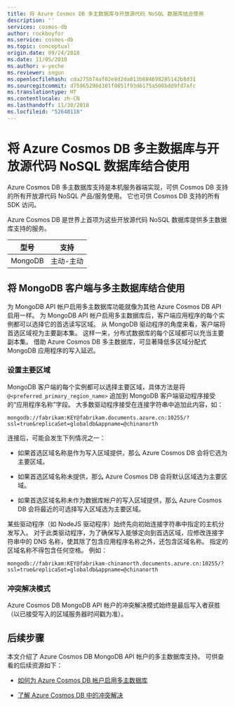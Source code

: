 ```yaml
---
title: 将 Azure Cosmos DB 多主数据库与开放源代码 NoSQL 数据库结合使用
description: ''
services: cosmos-db
author: rockboyfor
ms.service: cosmos-db
ms.topic: conceptual
origin.date: 09/24/2018
ms.date: 11/05/2018
ms.author: v-yeche
ms.reviewer: sngun
ms.openlocfilehash: cda275b74af02e8d2da013b884698285142b8d31
ms.sourcegitcommit: d75065296d301f0851f93d6175a508bdd9fd7afc
ms.translationtype: HT
ms.contentlocale: zh-CN
ms.lasthandoff: 11/30/2018
ms.locfileid: "52648118"
---
```

# <a name="using-azure-cosmos-db-multi-master-with-open-source-nosql-databases"></a>将 Azure Cosmos DB 多主数据库与开放源代码 NoSQL 数据库结合使用

Azure Cosmos DB 多主数据库支持是本机服务器端实现，可供 Cosmos DB 支持的所有开放源代码 NoSQL 产品/服务使用。 它也可供 Cosmos DB 支持的所有 SDK 访问。

Azure Cosmos DB 是世界上首项为这些开放源代码 NoSQL 数据库提供多主数据库支持的服务。

|型号  |支持  |
|---------|---------|
|MongoDB  | 主动-主动  |

<!--Not Available on |Graph  | Active-Active |-->
<!--Not Available on |Cassandra  | Active-Active   |-->

## <a name="use-mongodb-clients-with-multi-master"></a>将 MongoDB 客户端与多主数据库结合使用

为 MongoDB API 帐户启用多主数据库功能就像为其他 Azure Cosmos DB API 启用一样。 为 MongoDB API 帐户启用多主数据库后，客户端应用程序的每个实例都可以选择它的首选读写区域。 从 MongoDB 驱动程序的角度来看，客户端将首选区域视为主要副本集。 这样一来，分布式数据库的每个区域都可以充当主要副本集。 借助 Azure Cosmos DB 多主数据库，可显著降低多区域分配式 MongoDB 应用程序的写入延迟。 

### <a name="set-the-primary-region"></a>设置主要区域

MongoDB 客户端的每个实例都可以选择主要区域，具体方法是将 `@<preferred_primary_region_name>` 追加到 MongoDB 客户端驱动程序接受的“应用程序名称”字段。 大多数驱动程序接受在连接字符串中追加此内容，如：

`mongodb://fabrikam:KEY@fabrikam.documents.azure.cn:10255/?ssl=true&replicaSet=globaldb&appname=@chinanorth`

<!-- Notice: appname should be character without any space--> 连接后，可能会发生下列情况之一：

* 如果首选区域名称是作为写入区域提供，那么 Azure Cosmos DB 会将它选为主要区域。

* 如果首选区域名称未提供，那么 Azure Cosmos DB 会将默认区域选为主要区域。

* 如果首选区域名称未作为数据库帐户的写入区域提供，那么 Azure Cosmos DB 会将最近的可选择写入区域选为主要区域。

某些驱动程序（如 NodeJS 驱动程序）始终先向初始连接字符串中指定的主机分发写入。 对于此类驱动程序，为了确保写入能够定向到首选区域，应修改连接字符串中的 DNS 名称，使其除了包含应用程序名称之外，还包含区域名称。 指定的区域名称不得包含任何空格。 例如：

`mongodb://fabrikam:KEY@fabrikam-chinanorth.documents.azure.cn:10255/?ssl=true&replicaSet=globaldb&appname=@chinanorth`

### <a name="conflict-resolution-mode"></a>冲突解决模式

Azure Cosmos DB MongoDB API 帐户的冲突解决模式始终是最后写入者获胜（以已接受写入的区域服务器时间戳为准）。

## <a name="next-steps"></a>后续步骤

本文介绍了 Azure Cosmos DB MongoDB API 帐户的多主数据库支持。 可供查看的后续资源如下：

* [如何为 Azure Cosmos DB 帐户启用多主数据库](enable-multi-master.md)

* [了解 Azure Cosmos DB 中的冲突解决](multi-master-conflict-resolution.md)

<!-- Update_Description: new articles on multi master oss nosql -->
<!--ms.date: 11/05/2018-->